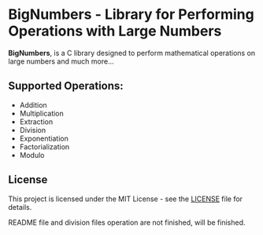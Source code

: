 # BigNumbers - Library for Performing Operations with Large Numbers

**BigNumbers**, is a C library designed to perform mathematical operations on large numbers and much more...  

## Supported Operations:

  - Addition
  - Multiplication
  - Extraction
  - Division
  - Exponentiation
  - Factorialization
  - Modulo

## License

This project is licensed under the MIT License - see the [LICENSE](LICENSE) file for details.

README file and division files operation are not finished, will be finished.
